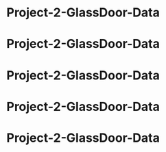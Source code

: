 # Project-2-GlassDoor-Data
# Project-2-GlassDoor-Data
# Project-2-GlassDoor-Data
# Project-2-GlassDoor-Data
# Project-2-GlassDoor-Data
